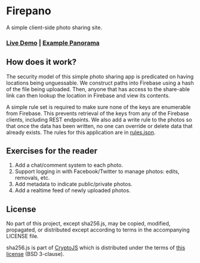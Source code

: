 
Firepano
========

A simple client-side photo sharing site.

### [Live Demo](http://firebase.github.com/firepano/) | [Example Panorama](http://firebase.github.com/firepano/#70ed37564320f9f4f8d753ae31fb6c1fad0bcc7630a607b6e8ee7e7cfbb650e4)

How does it work?
-----------------
The security model of this simple photo sharing app is predicated on having
locations being unguessable. We construct paths into Firebase using a hash of
the file being uploaded. Then, anyone that has access to the share-able link
can then lookup the location in Firebase and view its contents. 

A simple rule set is required to make sure none of the keys are enumerable
from Firebase. This prevents retrieval of the keys from any of the Firebase
clients, including REST endpoints. We also add a write rule to the photos so
that once the data has been written, no one can override or delete data that
already exists. The rules for this application are in [rules.json](http://github.com/firebase/firepano/blob/gh-pages/rules.json).

Exercises for the reader
------------------------
  1. Add a chat/comment system to each photo.
  2. Support logging in with Facebook/Twitter to manage photos: edits, removals, etc.
  3. Add metadata to indicate public/private photos.
  4. Add a realtime feed of newly uploaded photos.

License
-------
No part of this project, except sha256.js, may be copied, modified, propagated,
or distributed except according to terms in the accompanying LICENSE file.

sha256.js is part of [CryptoJS](http://code.google.com/p/crypto-js/) which
is distributed under the terms of
[this license](http://code.google.com/p/crypto-js/wiki/License) (BSD 3-clause).
